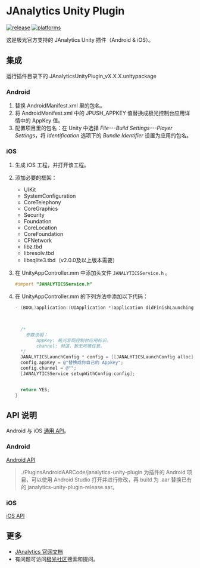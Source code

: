 # JAnalytics Unity Plugin

[![release](https://img.shields.io/badge/release-1.0.0-blue.svg)](https://github.com/jpush/janalytics-unity3d-plugin/releases)
[![platforms](https://img.shields.io/badge/platforms-iOS%7CAndroid-green.svg)](https://github.com/jpush/janalytics-unity3d-plugin)

这是极光官方支持的 JAnalytics Unity 插件（Android &amp; iOS）。

## 集成

运行插件目录下的 JAnalyticsUnityPlugin_vX.X.X.unitypackage

### Android

1. 替换 AndroidManifest.xml 里的包名。
2. 将 AndroidManifest.xml 中的 JPUSH_APPKEY 值替换成极光控制台应用详情中的 AppKey 值。
3. 配置项目里的包名：在 Unity 中选择 *File---Build Settings---Player Settings*，将 *Identification* 选项下的 *Bundle Identifier* 设置为应用的包名。

### iOS

1. 生成 iOS 工程，并打开该工程。
2. 添加必要的框架：

    - UIKit
    - SystemConfiguration
    - CoreTelephony
    - CoreGraphics
    - Security
    - Foundation
    - CoreLocation
    - CoreFoundation
    - CFNetwork
    - libz.tbd
    - libresolv.tbd
    - libsqlite3.tbd（v2.0.0及以上版本需要）


3. 在 UnityAppController.mm 中添加头文件 `JANALYTICSService.h`  。

    ```Objective-C
    #import "JANALYTICSService.h"

    ```

4. 在 UnityAppController.mm 的下列方法中添加以下代码：

    ```Objective-C
    - (BOOL)application:(UIApplication *)application didFinishLaunchingWithOptions:(NSDictionary *)launchOptions {

      

      /*
        参数说明：
            appKey: 极光官网控制台应用标识。
            channel: 频道，暂无可填任意。
      */
      JANALYTICSLaunchConfig * config = [[JANALYTICSLaunchConfig alloc] init];
      config.appKey = @"替换成你自己的 Appkey";
      config.channel = @"";
      [JANALYTICSService setupWithConfig:config];


      return YES;
    }

    ```

## API 说明

Android 与 iOS [通用 API](/Doc/CommonAPI.md)。

### Android

[Android API](/Doc/AndroidAPI.md)

> ./PluginsAndroidAARCode/janalytics-unity-plugin 为插件的 Android 项目，可以使用 Android Studio 打开并进行修改，再 build 为 .aar 替换已有的 janalytics-unity-plugin-release.aar。

### iOS

[iOS API](/Doc/iOSAPI.md)

## 更多

- [JAnalytics 官网文档](https://docs.jiguang.cn)
- 有问题可访问[极光社区](http://community.jpush.cn/)搜索和提问。
